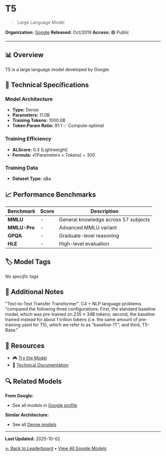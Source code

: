 # T5

> Large Language Model

**Organization:** [Google](../../labs/google.md)
**Released:** Oct/2019
**Access:** 🟢 Public

---

## 📊 Overview

T5 is a large language model developed by Google.

## 🔧 Technical Specifications

### Model Architecture
- **Type:** Dense
- **Parameters:** 11.0B
- **Training Tokens:** 1000.0B
- **Token:Param Ratio:** 91:1 ✅ Compute-optimal

### Training Efficiency
- **ALScore:** 0.3 (Lightweight)
- **Formula:** √(Parameters × Tokens) ÷ 300

### Training Data
- **Dataset Type:** q&a

## 📈 Performance Benchmarks

| Benchmark | Score | Description |
|-----------|-------|-------------|
| **MMLU** | - | General knowledge across 57 subjects |
| **MMLU-Pro** | - | Advanced MMLU variant |
| **GPQA** | - | Graduate-level reasoning |
| **HLE** | - | High-level evaluation |

## 🏷️ Model Tags

_No specific tags_

## 📝 Additional Notes

"Text-to-Text Transfer Transformer". C4 + NLP language problems. "compared the following three configurations: First, the standard baseline model, which was pre-trained on 235 ≈ 34B tokens; second, the baseline trained instead for about 1 trillion tokens (i.e. the same amount of pre-training used for T5), which we refer to as “baseline-1T”; and third, T5-Base."

## 🔗 Resources

- 🎮 [Try the Model](https://huggingface.co/google-t5/t5-base)
- 📄 [Technical Documentation](https://arxiv.org/abs/1910.10683)

## 🔍 Related Models

**From Google:**
- See all models in [Google profile](../../labs/google.md)

**Similar Architecture:**
- See all [Dense models](../../architectures/dense.md)

---

**Last Updated:** 2025-10-02

[← Back to Leaderboard](../../README.md) • [View All Google Models](../../labs/google.md)
